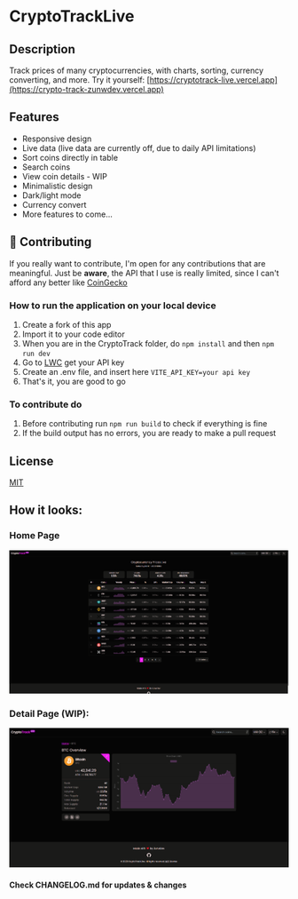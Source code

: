 # CryptoTrackLive

## Description

Track prices of many cryptocurrencies, with charts, sorting, currency converting, and more.
Try it yourself: [https://cryptotrack-live.vercel.app](https://crypto-track-zunwdev.vercel.app)

## Features

- Responsive design
- Live data (live data are currently off, due to daily API limitations)
- Sort coins directly in table
- Search coins
- View coin details - WIP
- Minimalistic design
- Dark/light mode
- Currency convert
- More features to come...

## 🔨 Contributing

If you really want to contribute, I'm open for any contributions that are meaningful. Just be **aware**, the API that I use is really limited, since I can't afford any better like [CoinGecko](https://www.coingecko.com/en/api)

### How to run the application on your local device

1. Create a fork of this app
2. Import it to your code editor
3. When you are in the CryptoTrack folder, do ```npm install``` and then ```npm run dev```
4. Go to [LWC](https://www.livecoinwatch.com/tools/api) get your API key
5. Create an .env file, and insert here ```VITE_API_KEY=your api key```
6. That's it, you are good to go

### To contribute do
1. Before contributing run ```npm run build``` to check if everything is fine
2. If the build output has no errors, you are ready to make a pull request

## License

[MIT](https://github.com/ZunwDev/CryptoTrack/blob/main/LICENSE)

## How it looks:

### Home Page

![sneakpeek-image](src/lib/images/Screenshot_3.png)

### Detail Page (WIP):

![sneakpeek-image2](src/lib/images/Screenshot_6.png)

#### Check CHANGELOG.md for updates & changes
